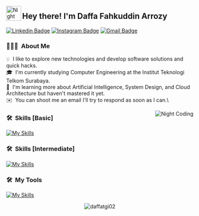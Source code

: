 <img alt="Night Coding" src="./assets/Hand%20Wave.gif" width='40' align="left"/><h2>Hey there! I'm Daffa Fahkuddin Arrozy</h2>
[![Linkedin Badge](https://img.shields.io/badge/-DaffaFakhuddinArrozy-blue?style=flat&logo=Linkedin&logoColor=white&link=https://www.linkedin.com/in/daffa-fakhuddin-arrozy-52a347254/)](https://www.linkedin.com/in/daffa-fakhuddin-arrozy-52a347254/)
[![Instagram Badge](https://img.shields.io/badge/-@daffatgi02-purple?style=flat&logo=instagram&logoColor=white&link=https://instagram.com/daffatgi02/)](https://instagram.com/daffatgi02)
[![Gmail Badge](https://img.shields.io/badge/-daffatgi02@gmail.com-c14438?style=flat&logo=Gmail&logoColor=white&link=mailto:daffatgi02@gmail.com)](mailto:daffatgi02@gmail.com)


### 👨🏻‍💻 &nbsp;About Me

💡 &nbsp;I like to explore new technologies and develop software solutions and quick hacks.\
🎓 &nbsp;I'm currently studying Computer Engineering at the Institut Teknologi Telkom Surabaya.\
🌱 &nbsp;I'm learning more about Artificial Intelligence, System Design, and Cloud Architecture but haven't mastered it yet.\
✉️ &nbsp;You can shoot me an email I'll try to respond as soon as I can.\


<img alt="Night Coding" src="https://media.giphy.com/media/L1R1tvI9svkIWwpVYr/giphy.gif" align="right"/>

### 🛠 &nbsp;Skills [Basic]
[![My Skills](https://skillicons.dev/icons?i=tailwind,react,python,vuejs&theme=light)](https://skillicons.dev)

### 🛠 &nbsp;Skills [Intermediate]
[![My Skills](https://skillicons.dev/icons?i=html,css,js,nodejs&theme=light)](https://skillicons.dev)

### 🛠 &nbsp;My Tools
[![My Skills](https://skillicons.dev/icons?i=vscode,git,ps,v,&theme=light)](https://skillicons.dev)

<p align="center"> <img src="https://github-readme-stats.vercel.app/api?username=daffatgi02&show_icons=true&theme=gotham" alt="daffatgi02" />
  
